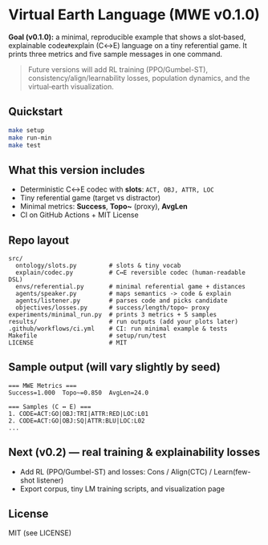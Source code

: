 # Virtual Earth Language (MWE v0.1.0)

**Goal (v0.1.0):** a minimal, reproducible example that shows a slot‑based, explainable code⇄explain (C↔E) language on a tiny referential game. It prints three metrics and five sample messages in one command.

> Future versions will add RL training (PPO/Gumbel-ST), consistency/align/learnability losses, population dynamics, and the virtual‑earth visualization.

## Quickstart
```bash
make setup
make run-min
make test
```

## What this version includes

* Deterministic C↔E codec with **slots**: `ACT, OBJ, ATTR, LOC`
* Tiny referential game (target vs distractor)
* Minimal metrics: **Success**, **Topo~** (proxy), **AvgLen**
* CI on GitHub Actions + MIT License

## Repo layout

```
src/
  ontology/slots.py         # slots & tiny vocab
  explain/codec.py          # C↔E reversible codec (human-readable DSL)
  envs/referential.py       # minimal referential game + distances
  agents/speaker.py         # maps semantics -> code & explain
  agents/listener.py        # parses code and picks candidate
  objectives/losses.py      # success/length/topo~ proxy
experiments/minimal_run.py  # prints 3 metrics + 5 samples
results/                    # run outputs (add your plots later)
.github/workflows/ci.yml    # CI: run minimal example & tests
Makefile                    # setup/run/test
LICENSE                     # MIT
```

## Sample output (will vary slightly by seed)

```
=== MWE Metrics ===
Success=1.000  Topo~=0.850  AvgLen=24.0

=== Samples (C ↔ E) ===
1. CODE=ACT:GO|OBJ:TRI|ATTR:RED|LOC:L01
2. CODE=ACT:GO|OBJ:SQ|ATTR:BLU|LOC:L02
...
```

## Next (v0.2) — real training & explainability losses

* Add RL (PPO/Gumbel-ST) and losses: Cons / Align(CTC) / Learn(few-shot listener)
* Export corpus, tiny LM training scripts, and visualization page

## License

MIT (see LICENSE)
